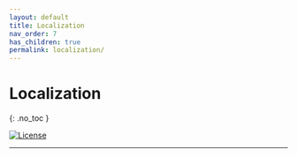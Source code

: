 ```yaml
---
layout: default
title: Localization
nav_order: 7
has_children: true
permalink: localization/
---
```


# Localization
{: .no_toc }

[![License](https://img.shields.io/badge/License-Apache%202.0-blue.svg)](https://opensource.org/licenses/Apache-2.0)

---
